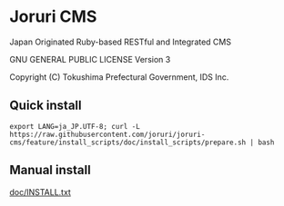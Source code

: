 Joruri CMS
==========

Japan Originated Ruby-based RESTful and Integrated CMS

GNU GENERAL PUBLIC LICENSE Version 3

Copyright (C) Tokushima Prefectural Government, IDS Inc.


## Quick install

    export LANG=ja_JP.UTF-8; curl -L https://raw.githubusercontent.com/joruri/joruri-cms/feature/install_scripts/doc/install_scripts/prepare.sh | bash

## Manual install

[doc/INSTALL.txt](doc/INSTALL.txt)
